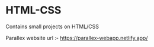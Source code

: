 # HTML-CSS
Contains small projects on HTML/CSS

Parallex website url :- https://parallex-webapp.netlify.app/
